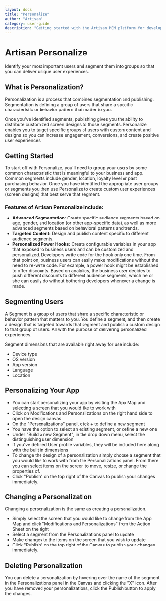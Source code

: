 ```yaml
---
layout: docs
title: "Personalize"
author: "Artisan"
category: user-guide
description: "Getting started with the Artisan MEM platform for developers."
---
```


# Artisan Personalize
Identify your most important users and segment them into groups so that you can deliver unique user experiences.

## What is Personalization?
Personalization is a process that combines segmentation and publishing. Segmentation is defining a group of users that share a specific characteristic or behavior pattern that matter to you. 

Once you've identified segments, publishing gives you the ability to distribute customized screen designs to those segments. Personalize enables you to target specific groups of users with custom content and designs so you can increase engagement, conversions, and create positive user experiences. 

## Getting Started
To start off with Personalize, you'll need to group your users by some common characteristic that is meaningful to your business and app. Common segments include gender, location, loyalty level or past purchasing behavior. Once you have identified the appropriate user groups or segments you then use Personalize to create custom user experiences (screen designs) that best serve that segment. 

### Features of Artisan Personalize include:

* **Advanced Segmentation:** Create specific audience segments based on age, gender, and location (or other app-specific data), as well as more advanced segments based on behavioral patterns and trends. 
* **Targeted Content:** Design and publish content specific to different audience segments.
* **Personalized Power Hooks:** Create configurable variables in your app that exposed to business users and can be customized and personalized. Developers write code for the hook only one time. From that point on, business users can easily make modifications without the need to re-write code. For example, a power hook might be established to offer discounts. Based on analytics, the business user decides to push different discounts to different audience segments, which he or she can easily do without bothering developers whenever a change is made.

## Segmenting Users
A Segment is a group of users that share a specific characteristic or behavior pattern that matters to you.
You define a segment, and then create a design that is targeted towards that segment and publish a custom design to that group of users. All with the purpose of delivering personalized experiences.

Segment dimensions that are available right away for use include:
* Device type
* OS version
* App version
* Language
* Location

## Personalizing Your App
* You can start personalizing your app by visiting the App Map and selecting a screen that you would like to work with
* Click on Modifications and Personalizations on the right hand side to open the design canvas
* On the "Personalizations" panel, click + to define a new segment
* You have the option to select an existing segment, or define a new one
* Under "Build a new Segment", in the drop down menu, select the distinguishing user dimension
* If you've defined User profile variables, they will be included here along with the built in dimensions
* To change the design of a personalization simply choose a segment that you would like to work with from the Personalizations panel. From there you can select items on the screen to move, resize, or change the properties of.
* Click "Publish" on the top right of the Canvas to publish your changes immediately.

## Changing a Personalization
Changing a personalization is the same as creating a personalization.

* Simply select the screen that you would like to change from the App Map and click "Modifications and Personalizations" from the Action Sheet on the right
* Select a segment from the Personalizations panel to update
* Make changes to the items on the screen that you wish to update
* Click "Publish" on the top right of the Canvas to publish your changes immediately.

## Deleting Personalization
You can delete a personalization by hovering over the name of the segment in the Personalizations panel in the Canvas and clicking the "X" icon. After you have removed your personalizations, click the Publish button to apply the changes.
